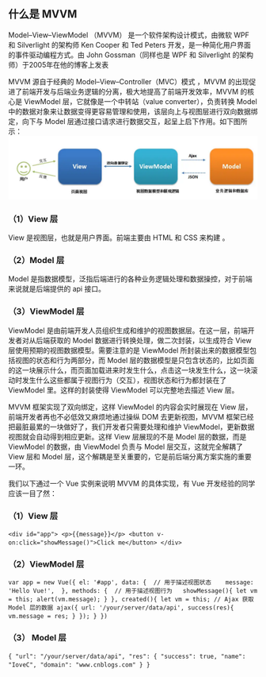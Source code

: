 ## 什么是 MVVM

Model–View–ViewModel （MVVM） 是一个软件架构设计模式，由微软 WPF 和 Silverlight 的架构师 Ken Cooper 和 Ted Peters 开发，是一种简化用户界面的事件驱动编程方式。由 John Gossman（同样也是 WPF 和 Silverlight 的架构师）于2005年在他的博客上发表

MVVM 源自于经典的 Model–View–Controller（MVC）模式  ，MVVM 的出现促进了前端开发与后端业务逻辑的分离，极大地提高了前端开发效率，MVVM 的核心是 ViewModel 层，它就像是一个中转站（value converter），负责转换 Model 中的数据对象来让数据变得更容易管理和使用，该层向上与视图层进行双向数据绑定，向下与 Model 层通过接口请求进行数据交互，起呈上启下作用。如下图所示：
![images](../images/MVVM.PNG)

### （1）View 层

View 是视图层，也就是用户界面。前端主要由 HTML 和 CSS 来构建 。

### （2）Model 层

Model 是指数据模型，泛指后端进行的各种业务逻辑处理和数据操控，对于前端来说就是后端提供的 api 接口。

### （3）ViewModel 层
ViewModel 是由前端开发人员组织生成和维护的视图数据层。在这一层，前端开发者对从后端获取的 Model 数据进行转换处理，做二次封装，以生成符合 View 层使用预期的视图数据模型。需要注意的是 ViewModel 所封装出来的数据模型包括视图的状态和行为两部分，而 Model 层的数据模型是只包含状态的，比如页面的这一块展示什么，而页面加载进来时发生什么，点击这一块发生什么，这一块滚动时发生什么这些都属于视图行为（交互），视图状态和行为都封装在了 ViewModel 里。这样的封装使得 ViewModel 可以完整地去描述 View 层。

MVVM 框架实现了双向绑定，这样 ViewModel 的内容会实时展现在 View 层，前端开发者再也不必低效又麻烦地通过操纵 DOM 去更新视图，MVVM 框架已经把最脏最累的一块做好了，我们开发者只需要处理和维护 ViewModel，更新数据视图就会自动得到相应更新。这样 View 层展现的不是 Model 层的数据，而是 ViewModel 的数据，由 ViewModel 负责与 Model 层交互，这就完全解耦了 View 层和 Model 层，这个解耦是至关重要的，它是前后端分离方案实施的重要一环。

我们以下通过一个 Vue 实例来说明 MVVM 的具体实现，有 Vue 开发经验的同学应该一目了然：

### （1）View 层
``
    <div id="app">
        <p>{{message}}</p>
        <button v-on:click="showMessage()">Click me</button>
    </div>
``

 ### （2）ViewModel 层
 ``
    var app = new Vue({
        el: '#app',
        data: {  // 用于描述视图状态   
            message: 'Hello Vue!', 
        },
        methods: {  // 用于描述视图行为  
            showMessage(){
                let vm = this;
                alert(vm.message);
            }
        },
        created(){
            let vm = this;
            // Ajax 获取 Model 层的数据
            ajax({
                url: '/your/server/data/api',
                success(res){
                    vm.message = res;
                }
            });
        }
    })
 ``

 ### （3） Model 层
 ``
    {
        "url": "/your/server/data/api",
        "res": {
            "success": true,
            "name": "IoveC",
            "domain": "www.cnblogs.com"
        }
    }
 ``

